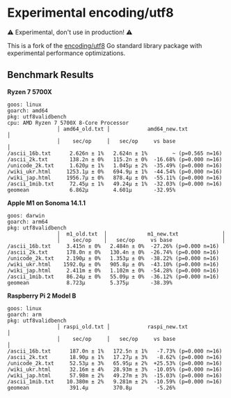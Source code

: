# Experimental encoding/utf8

⚠️ Experimental, don't use in production! ⚠️

This is a fork of the [encoding/utf8](https://github.com/golang/go/tree/631a6c2abfb2cf7a877ea80f98c504fc4e0077be/src/unicode/utf8) Go standard library package with experimental performance optimizations.

## Benchmark Results

**Ryzen 7 5700X**
```
goos: linux
goarch: amd64
pkg: utf8validbench
cpu: AMD Ryzen 7 5700X 8-Core Processor             
                │ amd64_old.txt │            amd64_new.txt            │
                │    sec/op     │   sec/op     vs base                │
/ascii_16b.txt      2.626n ± 1%   2.624n ± 1%        ~ (p=0.565 n=16)
/ascii_2k.txt       138.2n ± 0%   115.2n ± 0%  -16.68% (p=0.000 n=16)
/unicode_2k.txt     1.620µ ± 1%   1.045µ ± 2%  -35.49% (p=0.000 n=16)
/wiki_ukr.html     1253.1µ ± 0%   694.9µ ± 1%  -44.54% (p=0.000 n=16)
/wiki_jap.html     1956.7µ ± 0%   878.4µ ± 0%  -55.11% (p=0.000 n=16)
/ascii_1mib.txt     72.45µ ± 1%   49.24µ ± 1%  -32.03% (p=0.000 n=16)
geomean             6.862µ        4.601µ       -32.95%
```

**Apple M1 on Sonoma 14.1.1**
```
goos: darwin
goarch: arm64
pkg: utf8validbench
                │  m1_old.txt  │             m1_new.txt              │
                │    sec/op    │   sec/op     vs base                │
/ascii_16b.txt     3.415n ± 0%   2.484n ± 0%  -27.26% (p=0.000 n=16)
/ascii_2k.txt      178.0n ± 0%   130.4n ± 0%  -26.74% (p=0.000 n=16)
/unicode_2k.txt    2.190µ ± 0%   1.353µ ± 0%  -38.22% (p=0.000 n=16)
/wiki_ukr.html    1592.0µ ± 0%   905.8µ ± 0%  -43.10% (p=0.000 n=16)
/wiki_jap.html     2.411m ± 0%   1.102m ± 0%  -54.28% (p=0.000 n=16)
/ascii_1mib.txt    86.24µ ± 0%   55.09µ ± 0%  -36.12% (p=0.000 n=16)
geomean            8.723µ        5.375µ       -38.39%
```

**Raspberry Pi 2 Model B**
```
goos: linux
goarch: arm
pkg: utf8validbench
                │ raspi_old.txt │            raspi_new.txt            │
                │    sec/op     │   sec/op     vs base                │
/ascii_16b.txt      187.0n ± 1%   172.5n ± 1%   -7.73% (p=0.000 n=16)
/ascii_2k.txt       18.90µ ± 1%   17.27µ ± 3%   -8.62% (p=0.000 n=16)
/unicode_2k.txt     52.53µ ± 3%   65.95µ ± 2%  +25.53% (p=0.000 n=16)
/wiki_ukr.html      32.16m ± 4%   28.93m ± 3%  -10.05% (p=0.000 n=16)
/wiki_jap.html      57.98m ± 2%   49.27m ± 3%  -15.03% (p=0.000 n=16)
/ascii_1mib.txt    10.380m ± 2%   9.281m ± 2%  -10.59% (p=0.000 n=16)
geomean             391.4µ        370.8µ        -5.26%
```